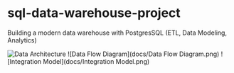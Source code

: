 # sql-data-warehouse-project
Building a modern data warehouse with PostgresSQL (ETL, Data Modeling, Analytics)

![Data Architecture](docs/Data%Architechture.png)
![Data Flow Diagram](docs/Data Flow Diagram.png)
![Integration Model](docs/Integration Model.png)
